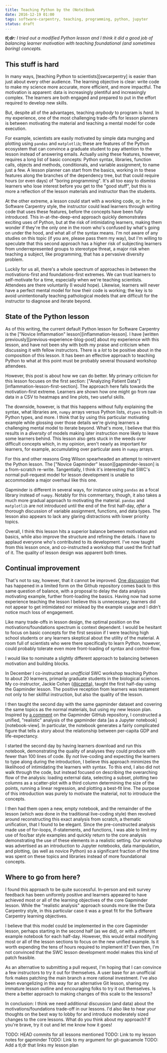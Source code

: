 ```yaml
---
title: Teaching Python by the (Note)Book
date: 2016-12-19 01:00
tags: software-carpentry, teaching, programming, python, jupyter
status: draft
...
```


_**tl;dr:** I tried out a modified Python lesson
and I think it did a good job of balancing learner motivation with teaching
foundational (and sometimes boring) concepts._

## This stuff is hard ##

In many ways, [teaching Python to scientists][swcarpentry]
is easier than just about every other audience.
The learning objective is clear: write code to make my science more accurate,
more efficient, and more impactful.
The motivation is apparent: data is increasingly plentiful and increasingly
complex.
The learners are both engaged and prepared to put in the effort
required to develop new skills.

But, despite all of the advantages, teaching _anybody_ to program is _hard_.
In my experience, one of the most challenging trade-offs for lesson planners
is between motivating the material and teaching a mental model
for code execution.

For example, scientists are easily motivated by simple data munging and
plotting using `pandas` and `matplotlib`;
these are features of the Python ecosystem that can convince a graduate
student to pay attention to the lesson instead of answering emails.
Actually _using_ these features, however, requires a long list of basic
concepts: Python syntax, libraries, function calls, objects and methods,
conditionals, and variable assignment, to name just a few.
A lesson planner can start from the basics, working in to these features
along the branches of the dependency tree, but that could require hours
(or even days) of "boring programming".
It's all too easy to dismiss learners who lose interest before you get
to the "good stuff", but this is more a reflection of the lesson materials and
instructor than the students.

At the other extreme, a lesson could start with a working code,
or, in the Software Carpentry style, the instructor could lead learners
through writing code that uses these features, before the concepts have
been fully introduced.
This in-at-the-deep-end approach quickly demonstrates exciting uses of Python,
but at the risk of intimidating learners, making them wonder if they're the
only one in the room who's confused by what's going on under the hood, and what
all of the syntax means.
I'm not aware of any studies on this topic (if you are, please pass them my
way), but I'm willing to speculate that this second approach has
a higher risk of subjecting learners from underrepresented groups to stereotype
threat, a major risk when teaching a subject, like programming,
that has a pervasive diversity problem.

Luckily for us all, there's a whole spectrum of approaches in between the
motivations-first and foundations-first extremes.
We can trust learners to self-motivate for a time, especially when we're
teaching scientists.
Attendees are there voluntarily (I would hope).
Likewise, learners will never have a perfect mental model for how their code is
working;
the key is to avoid unintentionally teaching pathological models that are
difficult for the instructor to diagnose and iterate beyond.

## State of the Python lesson ##

As of this writing, the current default Python lesson for Software Carpentry is
the ["Novice Inflammation" lesson][inflammation-lesson].
I have [written previously][previous-experience-blog-post] about my experience
with this lesson, and have not been shy with both my praise and criticism when
discussing it with fellow instructors.
There is a _lot_ to be positive about in the composition of this lesson.
It has been an effective approach to teaching Python to what at this point
must be probably several thousand workshop attendees.

However, this post is about how we can do better.
My primary criticism for this lesson focuses on the first section:
["Analyzing Patient Data"][inflammation-lesson-first-section].
The approach here falls towards the motivation-first extreme.
Learners are shown how one might go from raw data in a CSV to heatmaps
and line plots, two useful skills.

[inflammation-lesson-numpy]: http://swcarpentry.github.io/python-novice-inflammation/01-numpy/].

The downside, however, is that this happens without fully explaining the
syntax, what libraries are, `numpy` arrays versus Python lists, `dtypes` vs
built-in Python types, and more.
I think that by using this particular motivating example while glossing over
those details we're giving learners a challenging mental model to iterate
beyond.
What's more, I believe that this results in a _diversity_ of models
making later instruction more likely to leave some learners behind.
This lesson also gets stuck in the weeds over difficult concepts which, in my
opinion, aren't nearly as important for learners, for example, accumulating
over particular axes in `numpy` arrays.

For this and other reasons Greg Wilson spearheaded an attempt to
reinvent the Python lesson.
The ["Novice Gapminder" lesson][gapminder-lesson] is a from-scratch re-write.
Tangentially, I think it's interesting that SWC's normal pull-request model for
lesson development is unable to accommodate a major overhaul like this one.

Gapminder is different in several ways, for instance using `pandas` as a focal
library instead of `numpy`.
Notably for this commentary, though, it also takes a much more gradual approach
to motivating the material.
`pandas` and `matplotlib` are not introduced until the end of the first
half-day,
_after_ a thorough discussion of variable assignment, functions, and data
types.
The lesson also appears to lack any glaring distractions with lower priority
topics.

Overall, I think this lesson hits a superior balance between motivation
and basics, while also improve the structure and refining the details.
I have to applaud everyone who's contributed to its development.
I've now taught from this lesson once, and co-instructed a workshop that used
the first half of it.
The quality of lesson design was apparent both times.

## Continual improvement ##

That's not to say, however, that it cannot be improved.
[One discussion][gapminder-113] that has happened in a limited form on the
Github repository comes back to this same question of balance,
with a proposal to delay the data analysis motivating example, further
front-loading the basics.
Having now had some experience teaching the lesson I believe this is
unnecessary, learners did not appear to get intimidated nor mislead by the
example usage and I didn't notice much loss of engagement.

[gapminder-113]: https://github.com/swcarpentry/python-novice-gapminder/issues/113

Like many trade-offs in lesson design, the optimal position on the
motivations/foundations spectrum is context dependent.
I would be hesitant to focus on basic concepts for the first session if I were
teaching high school students or any learners skeptical about the utility of
the material.
A room full of scientists who were there specifically to learn Python, however,
could probably tolerate even more front-loading of syntax and control-flow.

I would like to nominate a slightly different approach to balancing between
motivation and building blocks.

[lo5an-comment]: https://github.com/swcarpentry/python-novice-gapminder/issues/113#issuecomment-256230540

In December I co-instructed an _unofficial_ SWC workshop teaching Python to
about 20 learners, primarily graduate students in the biological sciences.
My co-instructor, Jackie Cohen ([@jczetta][jczetta-twitter]),
taught the first half-day using the Gapminder lesson.
The positive reception from learners was testament not only to her skillful
instruction, but also the quality of the lesson.

[jczetta-twitter]: https://twitter.com/jczetta

I then taught the second day with the
same gapminder dataset and covering the same
topics as the normal materials, but using my new lesson plan.
Inspired by [a comment][lo5an-comment] on the Gapminder GitHub repository,
I constructed a unified, "realistic" analysis of the gapminder data
[as a Jupyter notebook][notebook-view].
In particular, the notebook generates a fairly complicated figure that
tells a story about the relationship between per-capita GDP and
life-expectancy.

I started the second day by having learners download and run this notebook,
demonstrating the quality of analyses they could produce with fewer than 100
lines of code.
By _not_ live-coding and expecting the learners to type along during the
introduction, I believe this approach minimizes the likelihood of intimidating
the learners with syntax.
To this end, I also did not walk through the code, but instead focused on
describing the overarching flow of the analysis:
loading external data, selecting a subset, plotting two columns as a
scatter-plot with a third column determining the size of the points, running a
linear regression, and plotting a best-fit line.
The purpose of this introduction was purely to motivate the material, not
to introduce the concepts.

I then had them open a new, empty notebook, and
the remainder of the lesson (which _was_ done in the traditional live-coding
style) then revolved around reconstructing this exact analysis from scratch,
a thematic unification, that I found to be elegant.
Since the pre-constructed analysis made use of for-loops, if-statements,
and functions, I was able to limit my use of foo/bar style examples and
quickly return to the core analysis demonstrating the use of these elements
in a realistic setting.
Our workshop was advertised as an introduction to Jupyter notebooks, data
manipulation, and plotting, (as well as novice Python) so a significant
fraction of the time was spent on these topics and libraries instead of more
foundational concepts.

## Where to go from here? ##

I found this approach to be quite successful.
In-person and exit survey feedback has been uniformly positive and
learners appeared to have achieved most or all of the learning objectives
of the core Gapminder lesson.
While the "realistic analysis" approach sounds more like the Data Carpentry
style, in this particular case it was a great fit for the Software Carpentry
learning objectives.

I believe that this model could be implemented in the core Gapminder lesson,
perhaps starting in the second half (as we did), or with a different
example notebook for each half-day.
However, this would entail modifying most or all of the lesson sections to
focus on the new unified example.
Is it worth expending the tens of hours required to implement it?
Even then, I'm not convinced that the SWC lesson development model makes this
kind of patch feasible.

As an alternative to submitting a pull request,
I'm hoping that I can convince a few instructors to try it out for themselves.
A user base for an unofficial fork makes patching the main branch a more
rational investment.
I've also been evangelizing in this way for an alternative Git lesson,
sharing my immature lesson outline and encouraging folks to try it out
themselves.
Is there a better approach to making changes of this scale to the lessons?

In conclusion: I think we need additional discussion (and data) about the
motivations/foundations trade-off in our lessons.
I'd also like to hear your thoughts on the best way to lobby for and introduce
moderately sized changes to the core lessons.
What do you think about my approach?
If you're brave, try it out and let me know how it goes!



TODO: HEAD commits for all lessons mentioned
TODO: Link to my lesson notes for gapminder
TODO: Link to my argument for git-guacamole
TODO: Add a tl;dr that links my lesson plan
